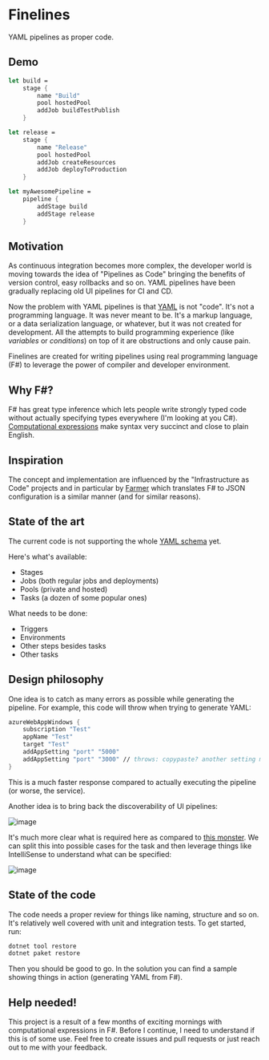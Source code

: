# Finelines
YAML pipelines as proper code.

## Demo

```fsharp
let build =
    stage {
        name "Build"
        pool hostedPool
        addJob buildTestPublish
    }

let release =
    stage {
        name "Release"
        pool hostedPool
        addJob createResources
        addJob deployToProduction
    }

let myAwesomePipeline =
    pipeline {
        addStage build
        addStage release
    }
```

## Motivation

As continuous integration becomes more complex, the developer world is moving towards the idea of "Pipelines as Code" 
bringing the benefits of version control, easy rollbacks and so on. YAML pipelines have been gradually replacing old UI pipelines for CI and CD.

Now the problem with YAML pipelines is that [YAML](https://en.wikipedia.org/wiki/YAML) is not "code". It's not a programming language. It was never meant to be. 
It's a markup language, or a data serialization language, or whatever, but it was not created for development. 
All the attempts to build programming experience (like _variables_ or _conditions_) on top of it are obstructions and only cause pain.

Finelines are created for writing pipelines using real programming language (F#) to leverage the power of compiler and developer environment.

## Why F#?

F# has great type inference which lets people write strongly typed code without actually specifying types everywhere (I'm looking at you C#).
[Computational expressions](https://docs.microsoft.com/en-us/dotnet/fsharp/language-reference/computation-expressions) make syntax very succinct and close to plain English.

## Inspiration

The concept and implementation are influenced by the "Infrastructure as Code" projects 
and in particular by [Farmer](https://github.com/CompositionalIT/farmer/) which translates F# to JSON configuration is a similar manner (and for similar reasons).

## State of the art

The current code is not supporting the whole [YAML schema](https://docs.microsoft.com/en-us/azure/devops/pipelines/yaml-schema) yet. 

Here's what's available:
- Stages
- Jobs (both regular jobs and deployments)
- Pools (private and hosted)
- Tasks (a dozen of some popular ones)

What needs to be done:
- Triggers
- Environments
- Other steps besides tasks
- Other tasks

## Design philosophy

One idea is to catch as many errors as possible while generating the pipeline. For example, this code will throw when trying to generate YAML:
```fsharp
azureWebAppWindows {
    subscription "Test"
    appName "Test"
    target "Test"
    addAppSetting "port" "5000"
    addAppSetting "port" "3000" // throws: copypaste? another setting meant here?
}
```
This is a much faster response compared to actually executing the pipeline (or worse, the service).

Another idea is to bring back the discoverability of UI pipelines:

![image](https://user-images.githubusercontent.com/5451366/127999636-68e7b709-2ccb-4120-ba3d-00f7a7e08608.png)

It's much more clear what is required here as compared to [this monster](https://docs.microsoft.com/en-us/azure/devops/pipelines/tasks/build/dotnet-core-cli?view=azure-devops#yaml-snippet). We can split this into possible cases for the task and then leverage things like IntelliSense to understand what can be specified:

![image](https://user-images.githubusercontent.com/5451366/127999594-c2107f91-14c3-478c-b903-9570ae326f97.png)

## State of the code

The code needs a proper review for things like naming, structure and so on. It's relatively well covered with unit and integration tests.
To get started, run:
```powershell
dotnet tool restore
dotnet paket restore
```
Then you should be good to go. In the solution you can find a sample showing things in action (generating YAML from F#).

## Help needed!

This project is a result of a few months of exciting mornings with computational expressions in F#. Before I continue, I need to understand if this is of some use.
Feel free to create issues and pull requests or just reach out to me with your feedback.
